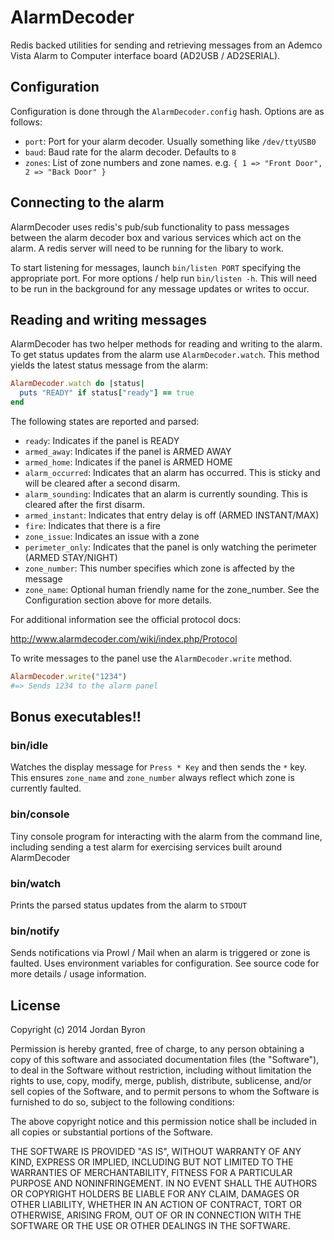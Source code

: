 AlarmDecoder
============

Redis backed utilities for sending and retrieving messages from an Ademco
Vista Alarm to Computer interface board (AD2USB / AD2SERIAL).

## Configuration

Configuration is done through the `AlarmDecoder.config` hash. Options are as
follows:

- `port`: Port for your alarm decoder. Usually something like `/dev/ttyUSB0`
- `baud`: Baud rate for the alarm decoder. Defaults to `8`
- `zones`: List of zone numbers and zone names. e.g.
    `{ 1 => "Front Door", 2 => "Back Door" }`

## Connecting to the alarm

AlarmDecoder uses redis's pub/sub functionality to pass messages between the
alarm decoder box and various services which act on the alarm. A redis server
will need to be running for the libary to work.

To start listening for messages, launch `bin/listen PORT` specifying the
appropriate port. For more options / help run `bin/listen -h`. This will need to
be run in the background for any message updates or writes to occur.

## Reading and writing messages

AlarmDecoder has two helper methods for reading and writing to the alarm. To
get status updates from the alarm use `AlarmDecoder.watch`. This method yields
the latest status message from the alarm:

```ruby
AlarmDecoder.watch do |status|
  puts "READY" if status["ready"] == true
end
```

The following states are reported and parsed:

- `ready`: Indicates if the panel is READY
- `armed_away`: Indicates if the panel is ARMED AWAY
- `armed_home`: Indicates if the panel is ARMED HOME
- `alarm_occurred`: Indicates that an alarm has occurred. This is sticky and
  will be cleared after a second disarm.
- `alarm_sounding`: Indicates that an alarm is currently sounding. This is
  cleared after the first disarm.
- `armed_instant`: Indicates that entry delay is off (ARMED INSTANT/MAX)
- `fire`: Indicates that there is a fire
- `zone_issue`: Indicates an issue with a zone
- `perimeter_only`: Indicates that the panel is only watching the perimeter
  (ARMED STAY/NIGHT)
- `zone_number`: This number specifies which zone is affected by the message
- `zone_name`: Optional human friendly name for the zone_number. See the
  Configuration section above for more details.

For additional information see the official protocol docs:

http://www.alarmdecoder.com/wiki/index.php/Protocol

To write messages to the panel use the `AlarmDecoder.write` method.

```ruby
AlarmDecoder.write("1234")
#=> Sends 1234 to the alarm panel
```

## Bonus executables!!

### bin/idle

Watches the display message for `Press * Key` and then sends the `*` key.
This ensures `zone_name` and `zone_number` always reflect which zone is
currently faulted.

### bin/console

Tiny console program for interacting with the alarm from the command line,
including sending a test alarm for exercising services built around AlarmDecoder

### bin/watch

Prints the parsed status updates from the alarm to `STDOUT`

### bin/notify

Sends notifications via Prowl / Mail when an alarm is triggered or zone is
faulted. Uses environment variables for configuration. See source code for more
details / usage information.

## License

Copyright (c) 2014 Jordan Byron

Permission is hereby granted, free of charge, to any person obtaining a copy
of this software and associated documentation files (the "Software"), to deal
in the Software without restriction, including without limitation the rights
to use, copy, modify, merge, publish, distribute, sublicense, and/or sell
copies of the Software, and to permit persons to whom the Software is
furnished to do so, subject to the following conditions:

The above copyright notice and this permission notice shall be included in
all copies or substantial portions of the Software.

THE SOFTWARE IS PROVIDED "AS IS", WITHOUT WARRANTY OF ANY KIND, EXPRESS OR
IMPLIED, INCLUDING BUT NOT LIMITED TO THE WARRANTIES OF MERCHANTABILITY,
FITNESS FOR A PARTICULAR PURPOSE AND NONINFRINGEMENT. IN NO EVENT SHALL THE
AUTHORS OR COPYRIGHT HOLDERS BE LIABLE FOR ANY CLAIM, DAMAGES OR OTHER
LIABILITY, WHETHER IN AN ACTION OF CONTRACT, TORT OR OTHERWISE, ARISING FROM,
OUT OF OR IN CONNECTION WITH THE SOFTWARE OR THE USE OR OTHER DEALINGS IN
THE SOFTWARE.
